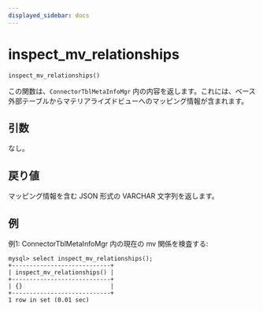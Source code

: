 ```yaml
---
displayed_sidebar: docs
---
```


# inspect_mv_relationships

`inspect_mv_relationships()`

この関数は、`ConnectorTblMetaInfoMgr` 内の内容を返します。これには、ベース外部テーブルからマテリアライズドビューへのマッピング情報が含まれます。

## 引数

なし。

## 戻り値

マッピング情報を含む JSON 形式の VARCHAR 文字列を返します。

## 例

例1: ConnectorTblMetaInfoMgr 内の現在の mv 関係を検査する:
```
mysql> select inspect_mv_relationships();
+----------------------------+
| inspect_mv_relationships() |
+----------------------------+
| {}                         |
+----------------------------+
1 row in set (0.01 sec)

```

